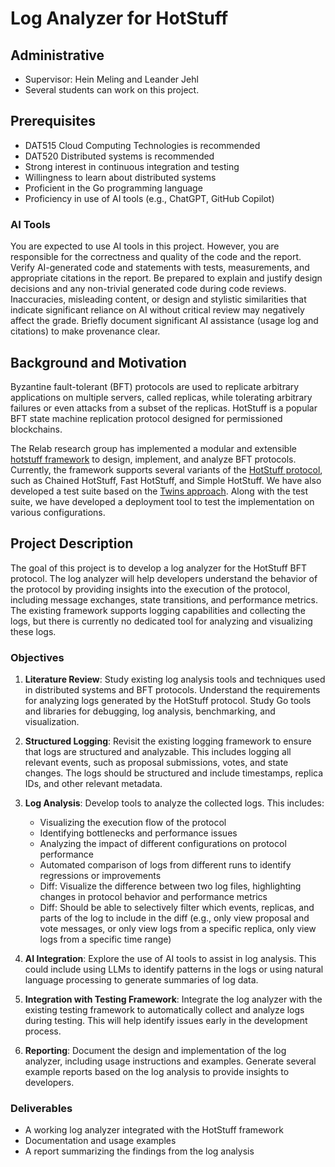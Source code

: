 # Log Analyzer for HotStuff

## Administrative

- Supervisor: Hein Meling and Leander Jehl
- Several students can work on this project.

## Prerequisites

- DAT515 Cloud Computing Technologies is recommended
- DAT520 Distributed systems is recommended
- Strong interest in continuous integration and testing
- Willingness to learn about distributed systems
- Proficient in the Go programming language
- Proficiency in use of AI tools (e.g., ChatGPT, GitHub Copilot)

### AI Tools

You are expected to use AI tools in this project.
However, you are responsible for the correctness and quality of the code and the report.
Verify AI-generated code and statements with tests, measurements, and appropriate citations in the report.
Be prepared to explain and justify design decisions and any non-trivial generated code during code reviews.
Inaccuracies, misleading content, or design and stylistic similarities that indicate significant reliance on AI without critical review may negatively affect the grade.
Briefly document significant AI assistance (usage log and citations) to make provenance clear.

## Background and Motivation

Byzantine fault-tolerant (BFT) protocols are used to replicate arbitrary applications on multiple servers, called replicas, while tolerating arbitrary failures or even attacks from a subset of the replicas.
HotStuff is a popular BFT state machine replication protocol designed for permissioned blockchains.

The Relab research group has implemented a modular and extensible [hotstuff framework][3] to design, implement, and analyze BFT protocols.
Currently, the framework supports several variants of the [HotStuff protocol][4], such as Chained HotStuff, Fast HotStuff, and Simple HotStuff.
We have also developed a test suite based on the [Twins approach][5].
Along with the test suite, we have developed a deployment tool to test the implementation on various configurations.

## Project Description

The goal of this project is to develop a log analyzer for the HotStuff BFT protocol.
The log analyzer will help developers understand the behavior of the protocol by providing insights into the execution of the protocol, including message exchanges, state transitions, and performance metrics.
The existing framework supports logging capabilities and collecting the logs, but there is currently no dedicated tool for analyzing and visualizing these logs.

### Objectives

1. **Literature Review**: Study existing log analysis tools and techniques used in distributed systems and BFT protocols.
   Understand the requirements for analyzing logs generated by the HotStuff protocol.
   Study Go tools and libraries for debugging, log analysis, benchmarking, and visualization.

2. **Structured Logging**: Revisit the existing logging framework to ensure that logs are structured and analyzable.
   This includes logging all relevant events, such as proposal submissions, votes, and state changes.
   The logs should be structured and include timestamps, replica IDs, and other relevant metadata.

3. **Log Analysis**: Develop tools to analyze the collected logs. This includes:
   - Visualizing the execution flow of the protocol
   - Identifying bottlenecks and performance issues
   - Analyzing the impact of different configurations on protocol performance
   - Automated comparison of logs from different runs to identify regressions or improvements
   - Diff: Visualize the difference between two log files, highlighting changes in protocol behavior and performance metrics
   - Diff: Should be able to selectively filter which events, replicas, and parts of the log to include in the diff (e.g., only view proposal and vote messages, or only view logs from a specific replica, only view logs from a specific time range)

4. **AI Integration**: Explore the use of AI tools to assist in log analysis.
   This could include using LLMs to identify patterns in the logs or using natural language processing to generate summaries of log data.

5. **Integration with Testing Framework**:
   Integrate the log analyzer with the existing testing framework to automatically collect and analyze logs during testing.
   This will help identify issues early in the development process.

6. **Reporting**: Document the design and implementation of the log analyzer, including usage instructions and examples.
   Generate several example reports based on the log analysis to provide insights to developers.

### Deliverables

- A working log analyzer integrated with the HotStuff framework
- Documentation and usage examples
- A report summarizing the findings from the log analysis

[3]: https://github.com/relab/hotstuff
[4]: https://arxiv.org/abs/1803.05069
[5]: https://malkhi.com/posts/2020/04/making-BFT-systems-robust/
